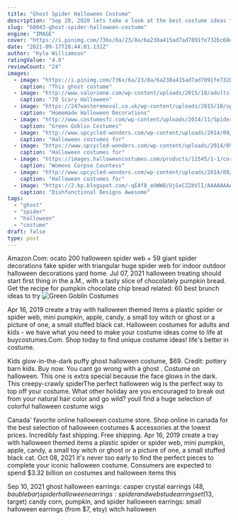 ```yaml
---
title: "Ghost Spider Halloween Costume"
description: "Sep 28, 2020 lets take a look at the best costume ideas for horse and rider! halloween horse costumes.  Have a haunting good time with a spooky ghost horse costume! Legs wraps, or spider web mane tassels for your horse, see some awesome horse halloween"
slug: "60043-ghost-spider-halloween-costume"
engine: "IMAGE"
cover: "https://i.pinimg.com/736x/6a/23/8a/6a238a415ad7ad7891fe732bc68e4737.jpg"
date: "2021-09-17T20:44:01.131Z"
author: "Kyle Williamson"
ratingValue: "4.0"
reviewCount: "24"
images:
  - image: "https://i.pinimg.com/736x/6a/23/8a/6a238a415ad7ad7891fe732bc68e4737.jpg"
    caption: "This ghost costume"
  - image: "http://www.valorzone.com/wp-content/uploads/2015/10/adults-halloween-costumes-ideas-3.jpg"
    caption: "70 Scary Halloween"
  - image: "https://247wasteremoval.co.uk/wp-content/uploads/2015/10/spider-webs-from-garbage-bags.jpg"
    caption: "Homemade Halloween Decorations"
  - image: "http://www.costumesfc.com/wp-content/uploads/2014/11/Spiderman-Green-Goblin-Costume.jpg"
    caption: "Green Goblin Costumes"
  - image: "http://www.upcycled-wonders.com/wp-content/uploads/2014/09/handmade-halloween-costumes-idea-for-men-recycling-old-curtains.jpg"
    caption: "Halloween costumes for"
  - image: "https://www.upcycled-wonders.com/wp-content/uploads/2014/09/scary-ghost-halloween-costumes-upcycled-old-bed-sheets-metal-chain-idea.jpg"
    caption: "Halloween costumes for"
  - image: "https://images.halloweencostumes.com/products/11545/1-1/corpse-countess-costume.jpg"
    caption: "Womens Corpse Countess"
  - image: "http://www.upcycled-wonders.com/wp-content/uploads/2014/09/yellow-scary-halloween-creative-diy-costume-ideas-for-men-old-burlap-bag-knife.jpg"
    caption: "Halloween costumes for"
  - image: "https://2.bp.blogspot.com/-qE4f8_eUWW8/UjGxCZ2bVlI/AAAAAAAAUyk/oYLhizhDW8E/s1600/sp.jpg"
    caption: "Dishfunctional Designs Awesome"
tags:
  - "ghost"
  - "spider"
  - "halloween"
  - "costume"
draft: false
type: post
---
```


Amazon.Com: ocato 200 halloween spider web + 59 giant spider decorations fake spider with triangular huge spider web for indoor outdoor halloween decorations yard home. Jul 07, 2021 halloween treating should start first thing in the a.M., with a tasty slice of chocolately pumpkin bread. Get the recipe for pumpkin chocolate chip bread  related: 60 best brunch ideas to try
![Green Goblin Costumes](http://www.costumesfc.com/wp-content/uploads/2014/11/Spiderman-Green-Goblin-Costume.jpg "Green Goblin Costumes")

Apr 16, 2019 create a tray with halloween themed items  a plastic spider or spider web, mini pumpkin, apple, candy, a small toy witch or ghost or a picture of one, a small stuffed black cat. Halloween costumes for adults and kids - we have what you need to make your costume ideas come to life at buycostumes.Com. Shop today to find unique costume ideas! life&#39;s better in costume.
<!--inArticleAds-->

<!--galleryOne-->

Kids glow-in-the-dark puffy ghost halloween costume, $69. Credit: pottery barn kids. Buy now. You cant go wrong with a ghost . Costume on halloween. This one is extra special because the face glows in the dark.  This creepy-crawly spiderThe perfect halloween wig is the perfect way to top off your costume. What other holiday are you encouraged to break out from your natural hair color and go wild? youll find a huge selection of colorful halloween costume wigs
<!--inArticleAds-->

<!--galleryTwo-->

Canada' favorite online halloween costume store. Shop online in canada for the best selection of halloween costumes & accessories at the lowest prices. Incredibly fast shipping. Free shipping. Apr 16, 2019 create a tray with halloween themed items  a plastic spider or spider web, mini pumpkin, apple, candy, a small toy witch or ghost or a picture of one, a small stuffed black cat. Oct 08, 2021 it's never too early to find the perfect pieces to complete your iconic halloween costume. Consumers are expected to spend $3.32 billion on costumes and halloween items this
<!--galleryThree-->

Sep 10, 2021 ghost halloween earrings: casper crystal earrings ($48, bauble bar) spider halloween earrings: spider and web stud earring set ($13, target) candy corn, pumpkin, and spider halloween earrings: small halloween earrings (from $7, etsy) witch halloween